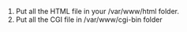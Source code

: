 1. Put all the HTML file in your /var/www/html folder.
2. Put all the CGI file in /var/www/cgi-bin folder
